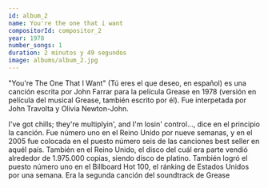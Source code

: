 ```yaml
---
id: album_2
name: You're the one that i want
compositorId: compositor_2
year: 1978
number_songs: 1
duration: 2 minutos y 49 segundos
image: albums/album_2.jpg
---
```


"You're The One That I Want" (Tú eres el que deseo, en español) es una canción escrita por John Farrar para la película Grease en 1978 (versión en película del musical Grease, también escrito por él). Fue interpetada por John Travolta y Olivia Newton-John.

I've got chills; they're multiplyin', and I'm losin' control..., dice en el principio la canción.
Fue número uno en el Reino Unido por nueve semanas, y en el 2005 fue colocada en el puesto número seis de las canciones best seller en aquél país. También en el Reino Unido, el disco del cuál era parte vendió alrededor de 1.975.000 copias, siendo disco de platino. También logró el puesto número uno en el Billboard Hot 100, el ránking de Estados Unidos por una semana. Era la segunda canción del soundtrack de Grease